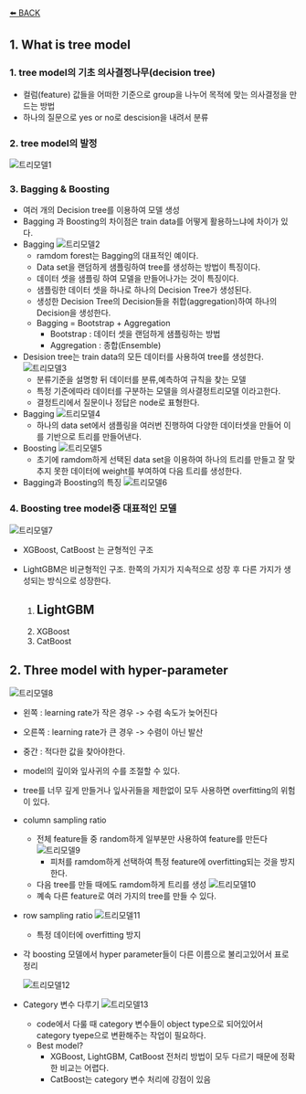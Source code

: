 [⬅️ BACK ](./README.md)

## 1. What is tree model

### 1. tree model의 기초 의사결정나무(decision tree)

- 컬럼(feature) 값들을 어떠한 기준으로 group을 나누어 목적에 맞는 의사결정을 만드는 방법
- 하나의 질문으로 yes or no로 descision을 내려서 분류

### 2. tree model의 발정

![트리모델1](imgs/트리모델1.png)

### 3. Bagging & Boosting

- 여러 개의 Decision tree를 이용하여 모델 생성
- Bagging 과 Boosting의 차이점은 train data를 어떻게 활용하느냐에 차이가 있다.
- Bagging
  ![트리모델2](imgs/트리모델2.png)
  - ramdom forest는 Bagging의 대표적인 예이다.
  - Data set을 랜덤하게 샘플링하여 tree를 생성하는 방법이 특징이다.
  - 데이터 셋을 샘플링 하여 모델을 만들어나가는 것이 특징이다.
  - 샘플링한 데이터 셋을 하나로 하나의 Decision Tree가 생성된다.
  - 생성한 Decision Tree의 Decision들을 취합(aggregation)하여 하나의 Decision을 생성한다.
  - Bagging = Bootstrap + Aggregation
    - Bootstrap : 데이터 셋을 랜덤하게 샘플링하는 방법
    - Aggregation : 종합(Ensemble)
- Desision tree는 train data의 모든 데이터를 사용하여 tree를 생성한다.
  ![트리모델3](imgs/트리모델3.png)
  - 분류기준을 설명항 뒤 데이터를 분류,예측하여 규칙을 찾는 모델
  - 특정 기준에따라 데이터를 구분하는 모델을 의사결정트리모델 이라고한다.
  - 결정트리에서 질문이나 정답은 node로 표형한다.
- Bagging
  ![트리모델4](imgs/트리모델4.png)
  - 하나의 data set에서 샘플링을 여러번 진행하여 다양한 데이터셋을 만들어 이를 기반으로 트리를 만들어낸다.
- Boosting
  ![트리모델5](imgs/트리모델5.png)
  - 초기에 ramdom하게 선택된 data set을 이용하여 하나의 트리를 만들고 잘 맞추지 못한 데이터에 weight를 부여하여 다음 트리를 생성한다.
- Bagging과 Boosting의 특징
  ![트리모델6](imgs/트리모델6.png)

### 4. Boosting tree model중 대표적인 모델

![트리모델7](imgs/트리모델7.png)

- XGBoost, CatBoost 는 균형적인 구조
- LightGBM은 비균형적인 구조. 한쪽의 가지가 지속적으로 성장 후 다른 가지가 생성되는 방식으로 성장한다.

  1. ## LightGBM
  2. XGBoost
  3. CatBoost

## 2. Three model with hyper-parameter

![트리모델8](imgs/트리모델8.png)

- 왼쪽 : learning rate가 작은 경우 -> 수렴 속도가 늦어진다
- 오른쪽 : learning rate가 큰 경우 -> 수렴이 아닌 발산
- 중간 : 적다한 값을 찾아야한다.

- model의 깊이와 잎사귀의 수를 조절할 수 있다.
- tree를 너무 깊게 만들거나 잎사귀들을 제한없이 모두 사용하면 overfitting의 위험이 있다.

- column sampling ratio

  - 전체 feature들 중 random하게 일부분만 사용하여 feature를 만든다
    ![트리모델9](imgs/트리모델9.png)
    - 피처를 ramdom하게 선택하여 특정 feature에 overfitting되는 것을 방지한다.
  - 다음 tree를 만들 때에도 ramdom하게 트리를 생성
    ![트리모델10](imgs/트리모델10.png)
  - 꼐속 다른 feature로 여러 가지의 tree를 만들 수 있다.

- row sampling ratio
  ![트리모델11](imgs/트리모델11.png)

  - 특정 데이터에 overfitting 방지

- 각 boosting 모델에서 hyper parameter들이 다른 이름으로 불리고있어서 표로 정리

  ![트리모델12](imgs/트리모델12.png)

- Category 변수 다루기
  ![트리모델13](imgs/트리모델13.png)
  - code에서 다룰 때 category 변수들이 object type으로 되어있어서 category tyepe으로 변환해주는 작업이 필요하다.
  - Best model?
    - XGBoost, LightGBM, CatBoost 전처리 방법이 모두 다르기 때문에 정확한 비교는 어렵다.
    - CatBoost는 category 변수 처리에 강점이 있음
